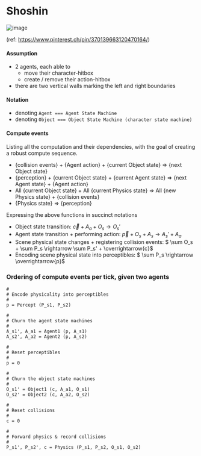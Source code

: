 # Shoshin
![image](https://user-images.githubusercontent.com/59590480/171427247-fcb4c4c6-a817-4b62-be50-27889b3ade61.png)

(ref: https://www.pinterest.ch/pin/370139663120470164/)

#### Assumption
- 2 agents, each able to
  - move their character-hitbox
  - create / remove their action-hitbox
- there are two vertical walls marking the left and right boundaries

#### Notation
- denoting `Agent === Agent State Machine`
- denoting `Object === Object State Machine (character state machine)`

#### Compute events
Listing all the computation and their dependencies, with the goal of creating a robust compute sequence.
- {collision events} + {Agent action} + {current Object state} => {next Object state}
- {perception} + {current Object state} + {current Agent state} => {next Agent state} + {Agent action}
- All {current Object state} + All {current Physics state} => All {new Physics state} + {collision events}
- {Physics state} => {perception}

Expressing the above functions in succinct notations
- Object state transition: $\overrightarrow{c} + A_a + O_s \rightarrow O_s'$
- Agent state transition + performing action: $\overrightarrow{p} + O_s + A_s \rightarrow A_s' + A_a$
- Scene physical state changes + registering collision events: $ \sum O_s + \sum P_s \rightarrow \sum P_s' + \overrightarrow{c}$
- Encoding scene physical state into perceptibles: $ \sum P_s \rightarrow \overrightarrow{p}$

### Ordering of compute events per tick, given two agents
```
#
# Encode physicality into perceptibles
#
p = Percept (P_s1, P_s2)

#
# Churn the agent state machines 
#
A_s1', A_a1 = Agent1 (p, A_s1)
A_s2', A_a2 = Agent2 (p, A_s2)

#
# Reset perceptibles
#
p = 0

#
# Churn the object state machines
#
O_s1' = Object1 (c, A_a1, O_s1)
O_s2' = Object2 (c, A_a2, O_s2)

#
# Reset collisions
#
c = 0

#
# Forward physics & record collisions
#
P_s1', P_s2', c = Physics (P_s1, P_s2, O_s1, O_s2)
```
